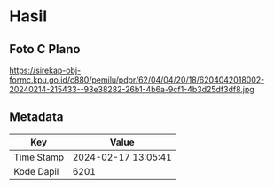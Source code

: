 # Hasil

## Foto C Plano

https://sirekap-obj-formc.kpu.go.id/c880/pemilu/pdpr/62/04/04/20/18/6204042018002-20240214-215433--93e38282-26b1-4b6a-9cf1-4b3d25df3df8.jpg


## Metadata

| Key        | Value               |
| ---------- | ------------------- |
| Time Stamp | 2024-02-17 13:05:41 |
| Kode Dapil | 6201                |



